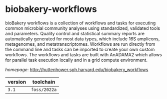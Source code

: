 # biobakery-workflows

bioBakery workflows is a collection of workflows and tasks for executing common microbial community analyses using standardized, validated tools and parameters. Quality control and statistical summary reports are automatically generated for most data types, which include 16S amplicons, metagenomes, and metatranscriptomes. Workflows are run directly from the command line and tasks can be imported to create your own custom workflows. The workflows and tasks are built with AnADAMA2 which allows for parallel task execution locally and in a grid compute environment.

*homepage*: <http://huttenhower.sph.harvard.edu/biobakery_workflows>

version | toolchain
--------|----------
``3.1`` | ``foss/2022a``
